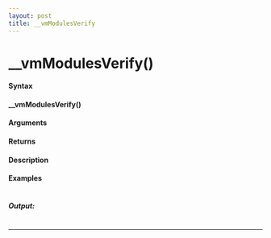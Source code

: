 ```yaml
---
layout: post
title: __vmModulesVerify
---
```


# __vmModulesVerify()


#### Syntax

#### __vmModulesVerify()

#### Arguments

#### Returns

#### Description

#### Examples

```

```

##### Output:

```

```

---